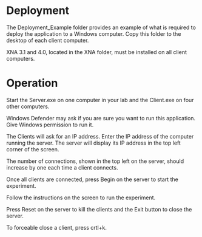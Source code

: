 # Deployment
The Deployment_Example folder provides an example of what is required to deploy the application to a Windows computer. Copy this folder to the desktop of each client computer.

XNA 3.1 and 4.0, located in the XNA folder, must be installed on all client computers.

# Operation
Start the Server.exe on one computer in your lab and the Client.exe on four other computers. 

Windows Defender may ask if you are sure you want to run this application. Give Windows permission to run it.

The Clients will ask for an IP address. Enter the IP address of the computer running the server. The server will display its IP address in the top left corner of the screen.

The number of connections, shown in the top left on the server, should increase by one each time a client connects.

Once all clients are connected, press Begin on the server to start the experiment.

Follow the instructions on the screen to run the experiment.

Press Reset on the server to kill the clients and the Exit button to close the server.

To forceable close a client, press crtl+k.
